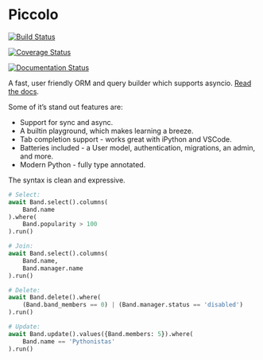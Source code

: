 # Piccolo

[![Build Status](https://travis-ci.com/piccolo-orm/piccolo.svg?branch=master)](https://travis-ci.com/piccolo-orm/piccolo)

[![Coverage Status](https://coveralls.io/repos/github/piccolo-orm/piccolo/badge.svg)](https://coveralls.io/github/piccolo-orm/piccolo)

[![Documentation Status](https://readthedocs.org/projects/piccolo-orm/badge/?version=latest)](https://piccolo-orm.readthedocs.io/en/latest/?badge=latest)

A fast, user friendly ORM and query builder which supports asyncio. [Read the docs](https://piccolo-orm.readthedocs.io/en/latest/).

Some of it’s stand out features are:

 * Support for sync and async.
 * A builtin playground, which makes learning a breeze.
 * Tab completion support - works great with iPython and VSCode.
 * Batteries included - a User model, authentication, migrations, an admin, and more.
 * Modern Python - fully type annotated.

The syntax is clean and expressive.

```python
# Select:
await Band.select().columns(
    Band.name
).where(
    Band.popularity > 100
).run()

# Join:
await Band.select().columns(
    Band.name,
    Band.manager.name
).run()

# Delete:
await Band.delete().where(
    (Band.band_members == 0) | (Band.manager.status == 'disabled')
).run()

# Update:
await Band.update().values({Band.members: 5}).where(
    Band.name == 'Pythonistas'
).run()
```
